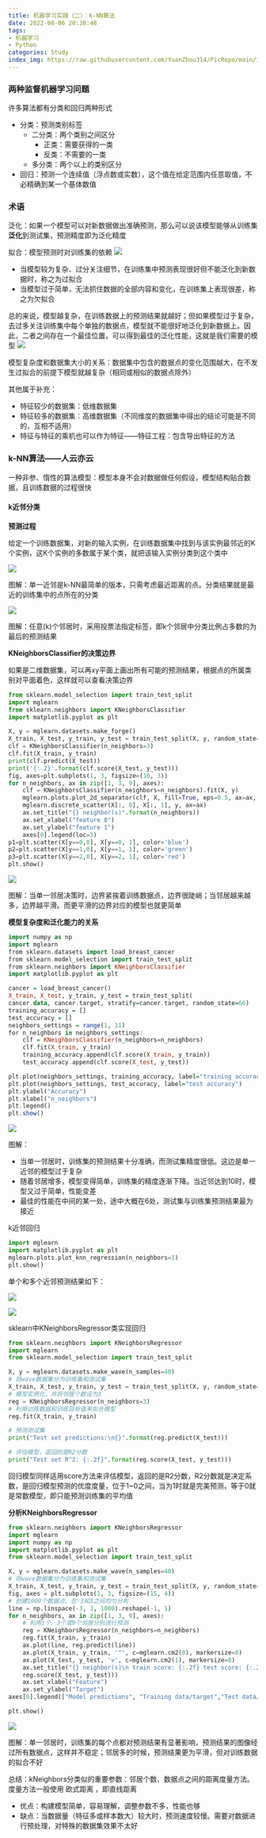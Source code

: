 ```yaml
---
title: 机器学习实践（二）：k-NN算法
date: 2022-08-06 20:38:48
tags: 
- 机器学习
- Python
categories: Study
index_img: https://raw.githubusercontent.com/YuanZhou314/PicRepo/main/imgs/old/jiqixuexi.png
---
```


<!-- more -->

### 两种监督机器学习问题

许多算法都有分类和回归两种形式

- 分类：预测类别标签
  - 二分类：两个类别之间区分
    - 正类：需要获得的一类
    - 反类：不需要的一类
  - 多分类：两个以上的类别区分
- 回归：预测一个连续值（浮点数或实数），这个值在给定范围内任意取值，不必精确到某一个基体数值

### 术语

泛化：如果一个模型可以对新数据做出准确预测，那么可以说该模型能够从训练集**泛化**到测试集，预测精度即为泛化精度

拟合：模型预测时对训练集的依赖
![](https://raw.githubusercontent.com/YuanZhou314/PicRepo/main/imgs/20220806203918.png)

- 当模型较为复杂、过分关注细节，在训练集中预测表现很好但不能泛化到新数据时，称之为过拟合
- 当模型过于简单，无法抓住数据的全部内容和变化，在训练集上表现很差，称之为欠拟合

总的来说，模型越复杂，在训练数据上的预测结果就越好；但如果模型过于复杂，
去过多关注训练集中每个单独的数据点，模型就不能很好地泛化到新数据上。因此，二者之间存在一个最佳位置，可以得到最佳的泛化性能，这就是我们需要的模型
![](https://raw.githubusercontent.com/YuanZhou314/PicRepo/main/imgs/20220806203937.png)

模型复杂度和数据集大小的关系：数据集中包含的数据点的变化范围越大，在不发生过拟合的前提下模型就越复杂（相同或相似的数据点除外）

其他属于补充：

- 特征较少的数据集：低维数据集
- 特征较多的数据集：高维数据集（不同维度的数据集中得出的结论可能是不同的，互相不适用）
- 特征与特征的乘机也可以作为特征——特征工程：包含导出特征的方法

### k-NN算法——人云亦云

一种非参、惰性的算法模型：模型本身不会对数据做任何假设，模型结构贴合数据，且训练数据的过程很快

#### k近邻分类

**预测过程**

给定一个训练数据集，对新的输入实例，在训练数据集中找到与该实例最邻近的K个实例，这K个实例的多数属于某个类，就把该输入实例分类到这个类中

![](https://raw.githubusercontent.com/YuanZhou314/PicRepo/main/imgs/20220806203949.png)

图解：单一近邻是k-NN最简单的版本，只需考虑最近距离的点。分类结果就是最近的训练集中的点所在的分类

![](https://raw.githubusercontent.com/YuanZhou314/PicRepo/main/imgs/20220806203959.png)

图解：任意(k)个邻居时，采用投票法指定标签，即k个邻居中分类比例占多数的为最后的预测结果

**KNeighborsClassifier的决策边界**

如果是二维数据集，可以再xy平面上画出所有可能的预测结果，根据点的所属类别对平面着色，这样就可以查看决策边界

```python
from sklearn.model_selection import train_test_split
import mglearn
from sklearn.neighbors import KNeighborsClassifier
import matplotlib.pyplot as plt

X, y = mglearn.datasets.make_forge()
X_train, X_test, y_train, y_test = train_test_split(X, y, random_state=0)
clf = KNeighborsClassifier(n_neighbors=3)
clf.fit(X_train, y_train)
print(clf.predict(X_test))
print('{:.2}'.format(clf.score(X_test, y_test)))
fig, axes=plt.subplots(1, 3, figsize=(10, 3))
for n_neighbors, ax in zip([1, 3, 9], axes):
    clf = KNeighborsClassifier(n_neighbors=n_neighbors).fit(X, y)
    mglearn.plots.plot_2d_separator(clf, X, fill=True, eps=0.5, ax=ax, alpha=.4)
    mglearn.discrete_scatter(X[:, 0], X[:, 1], y, ax=ax)
    ax.set_title("{} neighbor(s)".format(n_neighbors))
    ax.set_xlabel("feature 0")
    ax.set_ylabel("feature 1")
    axes[0].legend(loc=3)
p1=plt.scatter(X[y==0,0], X[y==0, 1], color='blue')
p2=plt.scatter(X[y==1,0], X[y==1, 1], color='green')
p3=plt.scatter(X[y==2,0], X[y==2, 1], color='red')
plt.show()
```

![](https://raw.githubusercontent.com/YuanZhou314/PicRepo/main/imgs/20220806204015.png)

图解：当单一邻居决策时，边界紧挨着训练数据点，边界很陡峭；当邻居越来越多，边界越平滑。而更平滑的边界对应的模型也就更简单

**模型复杂度和泛化能力的关系**

```haskell
import numpy as np
import mglearn
from sklearn.datasets import load_breast_cancer
from sklearn.model_selection import train_test_split
from sklearn.neighbors import KNeighborsClassifier
import matplotlib.pyplot as plt

cancer = load_breast_cancer()
X_train, X_test, y_train, y_test = train_test_split(
cancer.data, cancer.target, stratify=cancer.target, random_state=66)
training_accuracy = []
test_accuracy = []
neighbors_settings = range(1, 11)
for n_neighbors in neighbors_settings:
    clf = KNeighborsClassifier(n_neighbors=n_neighbors)
    clf.fit(X_train, y_train)
    training_accuracy.append(clf.score(X_train, y_train))
    test_accuracy.append(clf.score(X_test, y_test))

plt.plot(neighbors_settings, training_accuracy, label="training accuracy")
plt.plot(neighbors_settings, test_accuracy, label="test accuracy")
plt.ylabel("Accuracy")
plt.xlabel("n_neighbors")
plt.legend()
plt.show()
```

![](https://raw.githubusercontent.com/YuanZhou314/PicRepo/main/imgs/20220806204028.png)

图解：

- 当单一邻居时，训练集的预测结果十分准确，而测试集精度很低。这边是单一近邻的模型过于复杂
- 随着邻居增多，模型变得简单，训练集的精度逐渐下降。当近邻达到10时，模型又过于简单，性能变差
- 最佳的性能在中间的某一处，途中大概在6处，测试集与训练集预测结果最为接近

k近邻回归

```python
import mglearn
import matplotlib.pyplot as plt
mglearn.plots.plot_knn_regression(n_neighbors=1)
plt.show()
```

单个和多个近邻预测结果如下：

![](https://raw.githubusercontent.com/YuanZhou314/PicRepo/main/imgs/20220806204043.png)

![](https://raw.githubusercontent.com/YuanZhou314/PicRepo/main/imgs/20220806204056.png)

sklearn中KNeighborsRegressor类实现回归

```python
from sklearn.neighbors import KNeighborsRegressor
import mglearn
from sklearn.model_selection import train_test_split

X, y = mglearn.datasets.make_wave(n_samples=40)
# 将wave数据集分为训练集和测试集
X_train, X_test, y_train, y_test = train_test_split(X, y, random_state=0)
# 模型实例化，并将邻居个数设为3
reg = KNeighborsRegressor(n_neighbors=3)
# 利用训练数据和训练目标值来拟合模型
reg.fit(X_train, y_train)

# 预测测试集
print("Test set predictions:\n{}".format(reg.predict(X_test)))

# 评估模型，返回的是R2分数
print("Test set R^2: {:.2f}".format(reg.score(X_test, y_test)))
```

回归模型同样适用score方法来评估模型，返回的是R2分数，R2分数就是决定系数，是回归模型预测的优度度量，位于1~0之间，当为1时就是完美预测，等于0就是常数模型，即只能预测训练集的平均值

**分析KNeighborsRegressor**

```python
from sklearn.neighbors import KNeighborsRegressor
import mglearn
import numpy as np
import matplotlib.pyplot as plt
from sklearn.model_selection import train_test_split

X, y = mglearn.datasets.make_wave(n_samples=40)
# 将wave数据集分为训练集和测试集
X_train, X_test, y_train, y_test = train_test_split(X, y, random_state=0)
fig, axes = plt.subplots(1, 3, figsize=(15, 4))
# 创建1000个数据点，在-3和3之间均匀分布
line = np.linspace(-3, 3, 1000).reshape(-1, 1)
for n_neighbors, ax in zip([1, 3, 9], axes):
    # 利用1个、3个或9个邻居分别进行预测
    reg = KNeighborsRegressor(n_neighbors=n_neighbors)
    reg.fit(X_train, y_train)
    ax.plot(line, reg.predict(line))
    ax.plot(X_train, y_train, '^', c=mglearn.cm2(0), markersize=8)
    ax.plot(X_test, y_test, 'v', c=mglearn.cm2(1), markersize=8)
    ax.set_title("{} neighbor(s)\n train score: {:.2f} test score: {:.2f}".format(n_neighbors, reg.score(X_train, y_train),
    reg.score(X_test, y_test)))
    ax.set_xlabel("Feature")
    ax.set_ylabel("Target")
axes[0].legend(["Model predictions", "Training data/target","Test data/target"], loc="best")

plt.show()
```

![](https://raw.githubusercontent.com/YuanZhou314/PicRepo/main/imgs/20220806204111.png)

图解：单一邻居时，训练集的每个点都对预测结果有显著影响，预测结果的图像经过所有数据点，这样并不稳定；邻居多的时候，预测结果更为平滑，但对训练数据的拟合不好

总结：kNeighbors分类似的重要参数：邻居个数、数据点之间的距离度量方法。度量方法一般使用 欧式距离 ，即直线距离

- 优点：构建模型简单，容易理解，调整参数不多，性能也够
- 缺点：当数据量（特征多或样本数大）较大时，预测速度较慢。需要对数据进行预处理，对特殊的数据集效果不太好
